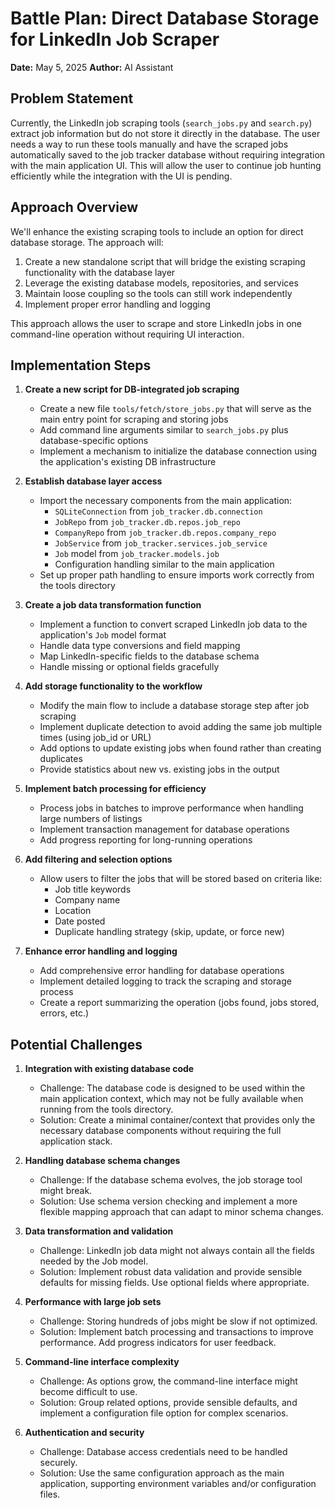 # Battle Plan: Direct Database Storage for LinkedIn Job Scraper

**Date:** May 5, 2025
**Author:** AI Assistant

## Problem Statement

Currently, the LinkedIn job scraping tools (`search_jobs.py` and `search.py`) extract job information but do not store it directly in the database. The user needs a way to run these tools manually and have the scraped jobs automatically saved to the job tracker database without requiring integration with the main application UI. This will allow the user to continue job hunting efficiently while the integration with the UI is pending.

## Approach Overview

We'll enhance the existing scraping tools to include an option for direct database storage. The approach will:

1. Create a new standalone script that will bridge the existing scraping functionality with the database layer
2. Leverage the existing database models, repositories, and services
3. Maintain loose coupling so the tools can still work independently
4. Implement proper error handling and logging

This approach allows the user to scrape and store LinkedIn jobs in one command-line operation without requiring UI interaction.

## Implementation Steps

1. **Create a new script for DB-integrated job scraping**
   - Create a new file `tools/fetch/store_jobs.py` that will serve as the main entry point for scraping and storing jobs
   - Add command line arguments similar to `search_jobs.py` plus database-specific options
   - Implement a mechanism to initialize the database connection using the application's existing DB infrastructure

2. **Establish database layer access**
   - Import the necessary components from the main application:
     - `SQLiteConnection` from `job_tracker.db.connection`
     - `JobRepo` from `job_tracker.db.repos.job_repo`
     - `CompanyRepo` from `job_tracker.db.repos.company_repo`
     - `JobService` from `job_tracker.services.job_service`
     - `Job` model from `job_tracker.models.job`
     - Configuration handling similar to the main application
   - Set up proper path handling to ensure imports work correctly from the tools directory

3. **Create a job data transformation function**
   - Implement a function to convert scraped LinkedIn job data to the application's `Job` model format
   - Handle data type conversions and field mapping
   - Map LinkedIn-specific fields to the database schema
   - Handle missing or optional fields gracefully

4. **Add storage functionality to the workflow**
   - Modify the main flow to include a database storage step after job scraping
   - Implement duplicate detection to avoid adding the same job multiple times (using job_id or URL)
   - Add options to update existing jobs when found rather than creating duplicates
   - Provide statistics about new vs. existing jobs in the output

5. **Implement batch processing for efficiency**
   - Process jobs in batches to improve performance when handling large numbers of listings
   - Implement transaction management for database operations
   - Add progress reporting for long-running operations

6. **Add filtering and selection options**
   - Allow users to filter the jobs that will be stored based on criteria like:
     - Job title keywords
     - Company name
     - Location
     - Date posted
     - Duplicate handling strategy (skip, update, or force new)

7. **Enhance error handling and logging**
   - Add comprehensive error handling for database operations
   - Implement detailed logging to track the scraping and storage process
   - Create a report summarizing the operation (jobs found, jobs stored, errors, etc.)

## Potential Challenges

1. **Integration with existing database code**
   - Challenge: The database code is designed to be used within the main application context, which may not be fully available when running from the tools directory.
   - Solution: Create a minimal container/context that provides only the necessary database components without requiring the full application stack.

2. **Handling database schema changes**
   - Challenge: If the database schema evolves, the job storage tool might break.
   - Solution: Use schema version checking and implement a more flexible mapping approach that can adapt to minor schema changes.

3. **Data transformation and validation**
   - Challenge: LinkedIn job data might not always contain all the fields needed by the Job model.
   - Solution: Implement robust data validation and provide sensible defaults for missing fields. Use optional fields where appropriate.

4. **Performance with large job sets**
   - Challenge: Storing hundreds of jobs might be slow if not optimized.
   - Solution: Implement batch processing and transactions to improve performance. Add progress indicators for user feedback.

5. **Command-line interface complexity**
   - Challenge: As options grow, the command-line interface might become difficult to use.
   - Solution: Group related options, provide sensible defaults, and implement a configuration file option for complex scenarios.

6. **Authentication and security**
   - Challenge: Database access credentials need to be handled securely.
   - Solution: Use the same configuration approach as the main application, supporting environment variables and/or configuration files.